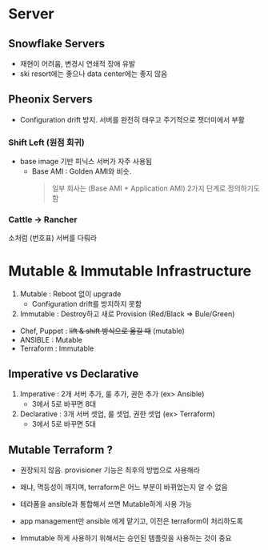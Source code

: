 # Server

## Snowflake Servers

- 재현이 어려움, 변경시 연쇄적 장애 유발
- ski resort에는 좋으나 data center에는 좋지 않음

## Pheonix Servers

- Configuration drift 방지. 서버를 완전히 태우고 주기적으로 잿더미에서 부활

### Shift Left (원점 회귀)

- base image 기반 피닉스 서버가 자주 사용됨
  - Base AMI : Golden AMI와 비슷.
    > 일부 회사는 (Base AMI + Application AMI) 2가지 단계로 정의하기도 함 

### Cattle -> Rancher

소처럼 (번호표) 서버를 다뤄라

# Mutable & Immutable Infrastructure

1. Mutable : Reboot 없이 upgrade
   - Configuration drift를 방지하지 못함
2. Immutable : Destroy하고 새로 Provision (Red/Black => Bule/Green)

- Chef, Puppet : ~~lift & shift 방식으로 옮길 때~~ (mutable)
- ANSIBLE : Mutable
- Terraform : Immutable

## Imperative vs Declarative

1. Imperative : 2개 서버 추가, 룰 추가, 권한 추가 (ex> Ansible)
   - 3에서 5로 바꾸면 8대
2. Declarative : 3개 서버 셋업, 룰 셋업, 권한 셋업 (ex> Terraform)
   - 3에서 5로 바꾸면 5대

## Mutable Terraform ?

- 권장되지 않음. provisioner 기능은 최후의 방법으로 사용해라
- 왜냐, 멱등성이 깨지며, terraform은 어느 부분이 바뀌었는지 알 수 없음
- 테라폼을 ansible과 통합해서 쓰면 Mutable하게 사용 가능

- app management만 ansible 에게 맡기고, 이전은 terraform이 처리하도록

- Immutable 하게 사용하기 위해서는 승인된 템플릿을 사용하는 것이 중요
